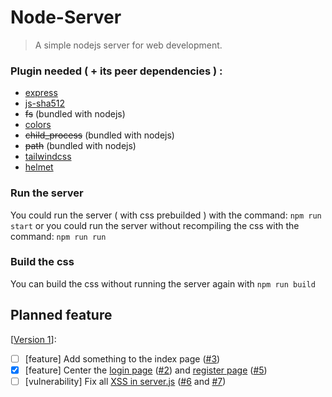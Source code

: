 # Node-Server

> A simple nodejs server for web development.

### Plugin needed ( + its peer dependencies ) :
- [express](https://www.npmjs.com/package/@nrwl/express)
- [js-sha512](https://www.npmjs.com/package/js-sha512)
- ~~fs~~ (bundled with nodejs)
- [colors](https://www.npmjs.com/package/colors)
- ~~child_process~~ (bundled with nodejs)
- ~~path~~ (bundled with nodejs)
- [tailwindcss](https://www.npmjs.com/package/tailwindcss)
- [helmet](https://www.npmjs.com/package/helmet)

### Run the server
You could run the server ( with css prebuilded ) with the command: `npm run start`
or you could run the server without recompiling the css with the command: `npm run run`

### Build the css
You can build the css without running the server again with `npm run build`

## Planned feature
\[[Version 1](https://github.com/BenCinn/Node-Server/milestone/1)\]:
- [ ] \[feature\] Add something to the index page \([#3](https://github.com/BenCinn/Node-Server/issues/3)\)
- [x] \[feature\] Center the [login page](../main/html/login.html) \([#2](https://github.com/BenCinn/Node-Server/issues/2)\) and [register page](../main/html/register.html) \([#5](https://github.com/BenCinn/Node-Server/issues/5)\)
- [ ] \[vulnerability\] Fix all [XSS in server.js](../main/server.js#L68-L80) \([#6](https://github.com/BenCinn/Node-Server/issues/6) and [#7](https://github.com/BenCinn/Node-Server/issues/7)\)
